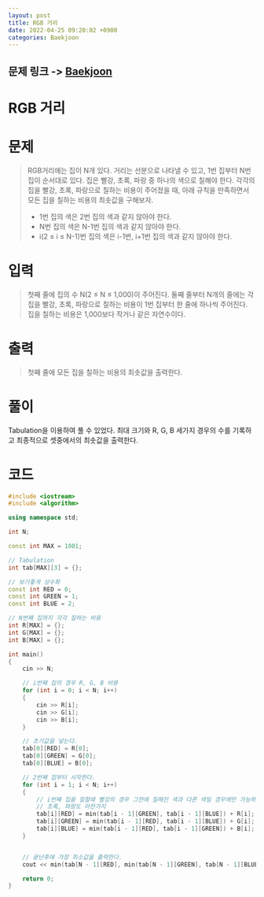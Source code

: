 ```yaml
---
layout: post
title: RGB 거리
date: 2022-04-25 09:20:02 +0900
categories: Baekjoon
---
```


## 문제 링크 -> [Baekjoon](https://www.acmicpc.net/problem/1149)
# RGB 거리

# 문제
> RGB거리에는 집이 N개 있다. 거리는 선분으로 나타낼 수 있고, 1번 집부터 N번 집이 순서대로 있다.
집은 빨강, 초록, 파랑 중 하나의 색으로 칠해야 한다. 각각의 집을 빨강, 초록, 파랑으로 칠하는 비용이 주어졌을 때, 아래 규칙을 만족하면서 모든 집을 칠하는 비용의 최솟값을 구해보자.
> - 1번 집의 색은 2번 집의 색과 같지 않아야 한다.
> - N번 집의 색은 N-1번 집의 색과 같지 않아야 한다.
> - i(2 ≤ i ≤ N-1)번 집의 색은 i-1번, i+1번 집의 색과 같지 않아야 한다.

# 입력
> 첫째 줄에 집의 수 N(2 ≤ N ≤ 1,000)이 주어진다. 둘째 줄부터 N개의 줄에는 각 집을 빨강, 초록, 파랑으로 칠하는 비용이 1번 집부터 한 줄에 하나씩 주어진다. 집을 칠하는 비용은 1,000보다 작거나 같은 자연수이다.

# 출력
> 첫째 줄에 모든 집을 칠하는 비용의 최솟값을 출력한다.

# 풀이
Tabulation을 이용하여 풀 수 있었다. 최대 크기와 R, G, B 세가지 경우의 수를 기록하고 최종적으로 셋중에서의 최솟값을 출력한다.

# 코드
```c++
#include <iostream>
#include <algorithm>

using namespace std;

int N;

const int MAX = 1001;

// Tabulation
int tab[MAX][3] = {};

// 보기좋게 상수화
const int RED = 0;
const int GREEN = 1;
const int BLUE = 2;

// N번째 집까지 각각 칠하는 비용
int R[MAX] = {};
int G[MAX] = {};
int B[MAX] = {};

int main()
{
	cin >> N;

    // i번째 집의 경우 R, G, B 비용
	for (int i = 0; i < N; i++)
	{
		cin >> R[i];
		cin >> G[i];
		cin >> B[i];
	}

    // 초기값을 넣는다.
	tab[0][RED] = R[0];
	tab[0][GREEN] = G[0];
	tab[0][BLUE] = B[0];

    // 2번째 집부터 시작한다.
	for (int i = 1; i < N; i++)
	{
        // i번째 집을 칠할때 빨강의 경우 그전에 칠해진 색과 다른 색일 경우에만 가능하다.
        // 초록, 파랑도 마찬가지
		tab[i][RED] = min(tab[i - 1][GREEN], tab[i - 1][BLUE]) + R[i];
		tab[i][GREEN] = min(tab[i - 1][RED], tab[i - 1][BLUE]) + G[i];
		tab[i][BLUE] = min(tab[i - 1][RED], tab[i - 1][GREEN]) + B[i];
	}


    // 끝난후에 가장 최소값을 출력한다.
	cout << min(tab[N - 1][RED], min(tab[N - 1][GREEN], tab[N - 1][BLUE])) << "\n";

	return 0;
}
```